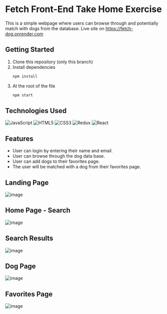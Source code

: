 
# Fetch Front-End Take Home Exercise
This is a simple webpage where users can browse through and potentially match with dogs from the database.
Live site on https://fetch-dog.onrender.com

## Getting Started
1. Clone this repository (only this branch)
2. Install dependencies
      ```bash
      npm install
      ```
3. At the root of the file
      ```bash
      npm start
      ```

## Technologies Used

<div>
      
  ![JavaScript](https://img.shields.io/badge/javascript-%23323330.svg?style=for-the-badge&logo=javascript&logoColor=%23F7DF1E)
  ![HTML5](https://img.shields.io/badge/html5-%23E34F26.svg?style=for-the-badge&logo=html5&logoColor=white)
  ![CSS3](https://img.shields.io/badge/css3-%231572B6.svg?style=for-the-badge&logo=css3&logoColor=white)
  ![Redux](https://img.shields.io/badge/redux-%23593d88.svg?style=for-the-badge&logo=redux&logoColor=white)
  ![React](https://img.shields.io/badge/react-%2320232a.svg?style=for-the-badge&logo=react&logoColor=%2361DAFB)
  
</div>

## Features
* User can login by entering their name and email.
* User can browse through the dog data base.
* User can add dogs to their favorites page.
* The user will be matched with a dog from their favorites page.

## Landing Page
![image](https://spnotify.s3.us-east-2.amazonaws.com/fetch-login.png)

## Home Page - Search
![image](https://spnotify.s3.us-east-2.amazonaws.com/fetch-home-search.png)

## Search Results
![image](https://spnotify.s3.us-east-2.amazonaws.com/fetch-searchresults.png)

## Dog Page
![image](https://spnotify.s3.us-east-2.amazonaws.com/fetch-modal-dog.png)

## Favorites Page
![image](https://spnotify.s3.us-east-2.amazonaws.com/fetch-favorits.png)
